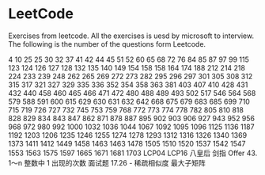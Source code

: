 # LeetCode
Exercises from leetcode.
All the exercises is uesd by microsoft to interview.
The following  is the number of the questions form Leetcode.

4
10
25
25
30
32
37
41
42
44
45
51
52
60
65
68
72
76
84
85
87
97
99
115
123
124
126
127
128
132
135
140
149
154
158
158
164
174
188
212
214
218
224
233
239
248
262
265
269
272
273
282
295
296
297
301
305
308
312
315
317
321
327
329
335
336
352
354
358
363
381
403
407
410
428
431
432
440
458
460
465
466
471
472
480
488
489
493
502
517
546
564
568
579
588
591
600
615
629
630
631
632
642
668
675
679
683
685
699
710
715
719
726
727
732
745
753
759
768
772
773
774
778
782
805
810
818
828
829
834
843
847
862
871
878
887
895
902
903
906
927
943
952
956
968
972
980
992
1000
1032
1036
1044
1067
1092
1095
1096
1125
1136
1187
1192
1203
1206
1235
1246
1255
1274
1278
1293
1312
1316
1326
1340
1369
1373
1411
1412
1449
1458
1463
1463
1478
1505
1510
1520
1537
1542
1547
1553
1563
1575
1597
1665
1671
1681
1703
LCP04
LCP16
八皇后
剑指 Offer 43. 1～n 整数中 1 出现的次数
面试题 17.26 - 稀疏相似度
最大子矩阵
